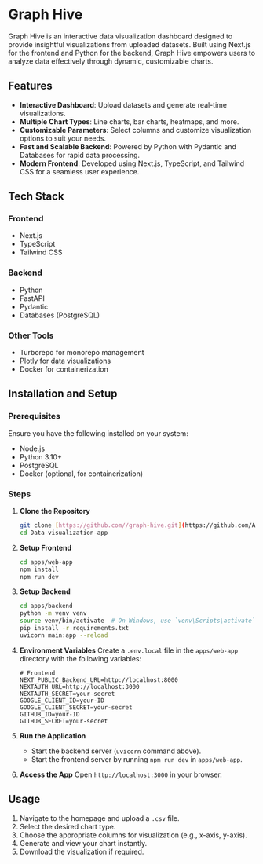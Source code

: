# Graph Hive

Graph Hive is an interactive data visualization dashboard designed to provide insightful visualizations from uploaded datasets. Built using Next.js for the frontend and Python for the backend, Graph Hive empowers users to analyze data effectively through dynamic, customizable charts.

## Features

- **Interactive Dashboard**: Upload datasets and generate real-time visualizations.
- **Multiple Chart Types**: Line charts, bar charts, heatmaps, and more.
- **Customizable Parameters**: Select columns and customize visualization options to suit your needs.
- **Fast and Scalable Backend**: Powered by Python with Pydantic and Databases for rapid data processing.
- **Modern Frontend**: Developed using Next.js, TypeScript, and Tailwind CSS for a seamless user experience.

## Tech Stack

### Frontend

- Next.js
- TypeScript
- Tailwind CSS

### Backend

- Python
- FastAPI
- Pydantic
- Databases (PostgreSQL)

### Other Tools

- Turborepo for monorepo management
- Plotly for data visualizations
- Docker for containerization

## Installation and Setup

### Prerequisites

Ensure you have the following installed on your system:

- Node.js
- Python 3.10+
- PostgreSQL
- Docker (optional, for containerization)

### Steps

1. **Clone the Repository**

   ```bash
   git clone [https://github.com//graph-hive.git](https://github.com/Abhinav-1904/Data-visualization-app
   cd Data-visualization-app
   ```

2. **Setup Frontend**

   ```bash
   cd apps/web-app
   npm install
   npm run dev
   ```

3. **Setup Backend**

   ```bash
   cd apps/backend
   python -m venv venv
   source venv/bin/activate  # On Windows, use `venv\Scripts\activate`
   pip install -r requirements.txt
   uvicorn main:app --reload
   ```

4. **Environment Variables**
   Create a `.env.local` file in the `apps/web-app` directory with the following variables:

   ```env
   # Frontend
   NEXT_PUBLIC_Backend_URL=http://localhost:8000
   NEXTAUTH_URL=http://localhost:3000
   NEXTAUTH_SECRET=your-secret
   GOOGLE_CLIENT_ID=your-ID
   GOOGLE_CLIENT_SECRET=your-secret
   GITHUB_ID=your-ID
   GITHUB_SECRET=your-secret
   ```

5. **Run the Application**

   - Start the backend server (`uvicorn` command above).
   - Start the frontend server by running `npm run dev` in `apps/web-app`.

6. **Access the App**
   Open `http://localhost:3000` in your browser.

## Usage

1. Navigate to the homepage and upload a `.csv` file.
2. Select the desired chart type.
3. Choose the appropriate columns for visualization (e.g., x-axis, y-axis).
4. Generate and view your chart instantly.
5. Download the visualization if required.
